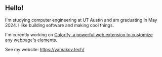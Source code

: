 ## Hello!

I'm studying computer engineering at UT Austin and am graduating in May 2024. I like building software and making cool things.

I'm curently working on [Colorify, a powerful web extension to customize any webpage's elements](https://github.com/yamakov03/colorify).

See my website: https://yamakov.tech/
